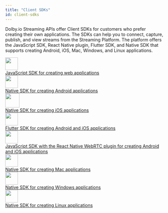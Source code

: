 ```yaml
---
title: "Client SDKs"
id: client-sdks
---
```

Dolby.io Streaming APIs offer Client SDKs for customers who prefer creating their own applications. The SDKs can help you to connect, capture, publish, and view streams from the Streaming Platform. The platform offers the JavaScript SDK, React Native plugin, Flutter SDK, and Native SDK that supports creating Android, iOS, Mac, Windows, and Linux applications. 

<div class="dolbyio-cards-container">
  
  <a class="dolbyio-card dolbyio-card-1" href="https://docs.dolby.io/streaming-apis/docs/web">
     <div class="dolbyio-card-image">
      <img width="40px" src="https://files.readme.io/e3bb9ae-javascript-155-svgrepo-com.svg"/>
    </div>
    <div class="dolbyio-card-header"></div>
    <div class="dolbyio-card-description">
       JavaScript SDK for creating web applications
    </div>
  </a>
  
  <a class="dolbyio-card dolbyio-card-2" href="https://docs.dolby.io/streaming-apis/docs/android">
    <div class="dolbyio-card-image">
      <img width="40px" class="dolbyio-card-svg-icon" src="https://files.readme.io/c7b67fd-android-svgrepo-com.svg"/>
    </div>
    <div class="dolbyio-card-header"></div>
    <div class="dolbyio-card-description">
      Native SDK for creating Android applications
    </div>
  </a>
  
  <a class="dolbyio-card dolbyio-card-3" href="https://docs.dolby.io/streaming-apis/docs/ios">
    <div class="dolbyio-card-image">
      <img width="45px" class="dolbyio-card-svg-icon" src="https://files.readme.io/5c709a5-os-ios-dark-svgrepo-com.svg"/>
    </div>
    <div class="dolbyio-card-header"></div>
    <div class="dolbyio-card-description">
      Native SDK for creating iOS applications
    </div>
  </a>
  
  <a class="dolbyio-card dolbyio-card-4" href="https://docs.dolby.io/streaming-apis/docs/flutter">
    <div class="dolbyio-card-image">
      <img width="40px" class="dolbyio-card-svg-icon" src="https://files.readme.io/eb58ef6-flutter-svgrepo-com_1.svg"/>
    </div>
    <div class="dolbyio-card-header"></div>
    <div class="dolbyio-card-description">
      Flutter SDK for creating Android and iOS applications
    </div>
  </a>
  <a class="dolbyio-card dolbyio-card-5" href="https://docs.dolby.io/streaming-apis/docs/rn">
    <div class="dolbyio-card-image">
      <img width="40px" class="dolbyio-card-svg-icon" src="https://files.readme.io/20d2f80-react-svgrepo-com.svg"/>
    </div>
    <div class="dolbyio-card-header"></div>
    <div class="dolbyio-card-description">
      JavaScript SDK with the React Native WebRTC plugin for creating Android and iOS applications
    </div>
  </a>
  <a class="dolbyio-card dolbyio-card-6" href="https://docs.dolby.io/streaming-apis/docs/desktop">
    <div class="dolbyio-card-image">
      <img width="40px" class="dolbyio-card-svg-icon" src="https://files.readme.io/3890a7b-apple-173-svgrepo-com_1.svg"/>
    </div>
    <div class="dolbyio-card-header"></div>
    <div class="dolbyio-card-description">
      Native SDK for creating Mac applications
    </div>
  </a>
  <a class="dolbyio-card dolbyio-card-7" href="https://docs.dolby.io/streaming-apis/docs/desktop">
    <div class="dolbyio-card-image">
      <img width="40px" class="dolbyio-card-svg-icon" src="https://files.readme.io/cd5a0d6-windows-174-svgrepo-com_1.svg"/>
    </div>
    <div class="dolbyio-card-header"></div>
    <div class="dolbyio-card-description">
     Native SDK for creating Windows applications
    </div>
  </a>
  <a class="dolbyio-card dolbyio-card-8" href="https://docs.dolby.io/streaming-apis/docs/desktop">
    <div class="dolbyio-card-image">
      <img width="40px" class="dolbyio-card-svg-icon" src="https://files.readme.io/26dd507-os-linux-svgrepo-com.svg"/>
    </div>
    <div class="dolbyio-card-header"></div>
    <div class="dolbyio-card-description">
      Native SDK for creating Linux applications
    </div>
  </a>
  
</div>
